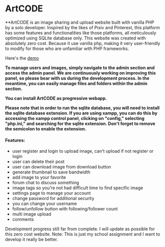 
<h1>ArtCODE</h1>


**ArtCODE is an image sharing and upload website built with vanilla PHP by a solo developer.
Inspired by the likes of Pixiv and Pinterest, this platform has some features and functionalities like those platforms, all meticulously optimized using SQLite database only. This website was created with absolutely zero cost. Because it use vanilla php, making it very user-friendly to modify for those who are unfamiliar with PHP frameworks.

Here's the <a href="https://test-artcode.artworldjp.repl.co/" target="_blank">demo</a>


**To manage users and images, simply navigate to the admin section and access the admin panel. We are continuously working on improving this panel, so please bear with us during the development process. In the meantime, you can easily manage files and folders within the admin section.**

**You can install ArtCODE as progressive webapp.**

**Please note that in order to run the sqlite database, you will need to install the sqlite database extension. If you are using xampp, you can do this by accessing the xampp control panel, clicking on "config," selecting "php.ini," and searching for the sqlite extension. Don't forget to remove the semicolon to enable the extension.**

<h4>Features:</h4>

<ul>
<li>user register and login to upload image, can't upload if not register or login</li>
<li>user can delete their post</li>
<li>user can download image from download button</li>
<li>generate thumbnail to save bandwidth</li>
<li>add image to your favorite</li>
<li>forum chat to discuss something</li>
<li>image tags so you're not had difficult time to find specific image</li>
<li>settings page to manage your account</li>
<li>change password for additional security</li>
<li>you can change your username</li>
<li>follow/unfollow button with following/follower count</li>
<li>multi image upload</li>
<li>comments</li>
</ul>

Development progress still far from complete. I will update as possible for this zero cost website.
Note: This is just my school assignment and I want to develop it really be better.
